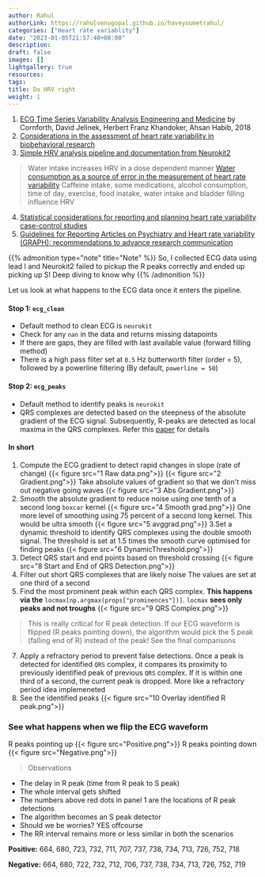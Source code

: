 ```yaml
---
author: Rahul
authorLink: https://rahulvenugopal.github.io/haveyoumetrahul/
categories: ["Heart rate variablity"]
date: "2023-01-05T21:57:40+08:00"
description: 
draft: false
images: []
lightgallery: true
resources:
tags:
title: Do HRV right
weight: 1
---
```


1. [ECG Time Series Variability Analysis Engineering and Medicine](https://www.routledge.com/ECG-Time-Series-Variability-Analysis-Engineering-and-Medicine/Jelinek-Cornforth-Khandoker/p/book/9780367870157#) by Cornforth, David Jelinek, Herbert Franz Khandoker, Ahsan Habib, 2018
2. [Considerations in the assessment of heart rate variability in biobehavioral research](https://pubmed.ncbi.nlm.nih.gov/25101047/)
3. [Simple HRV analysis pipeline and documentation from Neurokit2](https://github.com/rahulvenugopal/HRV_adventures)
> Water intake increases HRV in a dose dependent manner [Water consumption as a source of error in the measurement of heart rate variability](https://osf.io/83exy/)
> Caffeine intake, some medications, alcohol consumption, time of day, exercise, food inatake, water intake and bladder filling influence HRV
4. [Statistical considerations for reporting and planning heart rate variability case-control studies](https://pubmed.ncbi.nlm.nih.gov/27914167/)
5. [Guidelines for Reporting Articles on Psychiatry and Heart rate variability (GRAPH): recommendations to advance research communication](https://www.nature.com/articles/tp201673)

{{% admonition type="note" title="Note" %}}
So, I collected ECG data using lead I and Neurokit2 failed to pickup the R peaks correctly and ended up picking up S! Deep diving to know why
{{% /admonition %}}

Let us look at what happens to the ECG data once it enters the pipeline.

#### Stop 1: `ecg_clean`
- Default method to clean ECG is `neurokit`
- Check for any `nan` in the data and returns missing datapoints
- If there are gaps, they are filled with last available value (forward filling method)
- There is a high pass filter set at `0.5` Hz butterworth filter (order = 5), followed by a powerline filtering (By default, `powerline = 50`)

#### Stop 2: `ecg_peaks`
- Default method to identify peaks is `neurokit`
- QRS complexes are detected based on the steepness of the absolute gradient of the ECG signal. Subsequently, R-peaks are detected as local maxima in the QRS complexes. Refer this [paper](https://joss.theoj.org/papers/10.21105/joss.02621) for details

#### In short
1. Compute the ECG gradient to detect rapid changes in slope (rate of change)
{{< figure src="1 Raw data.png">}}
{{< figure src="2 Gradient.png">}}
Take absolute values of gradient so that we don't miss out negative going waves
{{< figure src="3 Abs Gradient.png">}}
2. Smooth the absolute gradient to reduce noise using one tenth of a second long `boxcar` kernel
{{< figure src="4 Smooth grad.png">}}
One more level of smoothing using 75 percent of a second long kernel. This would be ultra smooth
{{< figure src="5 avggrad.png">}}
3.Set a dynamic threshold to identify QRS complexes using the double smooth signal. The threshold is set at 1.5 times the smooth curve optimised for finding peaks
{{< figure src="6 DynamicThreshold.png">}}
4. Detect QRS start and end points based on threshold crossing
{{< figure src="8 Start and End of QRS Detection.png">}}
5. Filter out short QRS complexes that are likely noise
The values are set at one third of a second
6. Find the most prominent peak within each QRS complex. **This happens via the** `locmax[np.argmax(props["prominences"])]`. `locmax` **sees only peaks and not troughs**
{{< figure src="9 QRS Complex.png">}}
> This is really critical for R peak detection. If our ECG waveform is flipped (R peaks pointing down), the algorithm would pick the S peak (falling end of R) instead of the peak! See the final comparisons
7. Apply a refractory period to prevent false detections. Once a peak is detected for identified `QRS` complex, it compares its proximity to previously identified peak of previous `QRS` complex. If it is within one third of a second, the current peak is dropped. More like a refractory period idea implemeneted
8. See the identified peaks
{{< figure src="10 Overlay identified R peak.png">}}

### See what happens when we flip the ECG waveform
R peaks pointing up
{{< figure src="Positive.png">}}
R peaks pointing down
{{< figure src="Negative.png">}}

> Observations
- The delay in R peak (time from R peak to S peak)
- The whole interval gets shifted
- The numbers above red dots in panel 1 are the locations of R peak detections
- The algorithm becomes an S peak detector
- Should we be worries? YES offcourse
- The RR interval remains more or less similar in both the scenarios

**Positive:** 664, 680, 723, 732, 711, 707, 737, 738, 734, 713, 726, 752, 718

**Negative:** 664, 680, 722, 732, 712, 706, 737, 738, 734, 713, 726, 752, 719